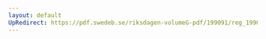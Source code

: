 ```yaml
---
layout: default
UpRedirect: https://pdf.swedeb.se/riksdagen-volumeG-pdf/199091/reg_199091/reg_199091_0790.pdf
---
```

